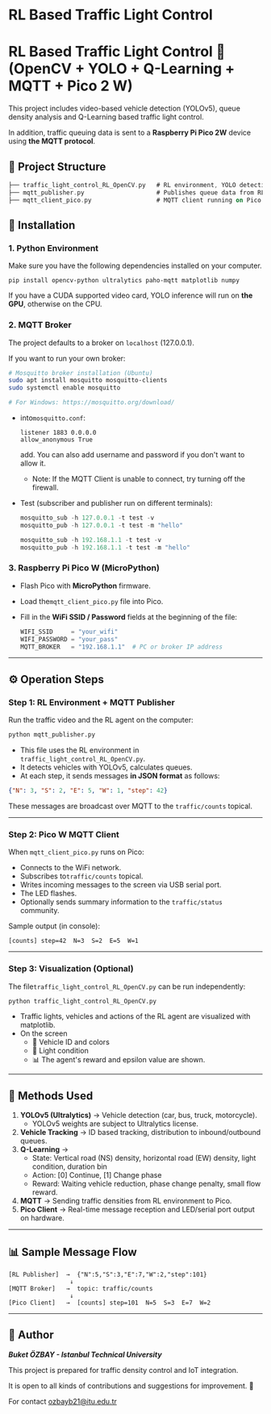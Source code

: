 # RL Based Traffic Light Control

# RL Based Traffic Light Control 🚦 (OpenCV + YOLO + Q-Learning + MQTT + Pico 2 W)

This project includes video-based vehicle detection (YOLOv5), queue density analysis and Q-Learning based traffic light control.

In addition, traffic queuing data is sent to a **Raspberry Pi Pico 2W** device using **the MQTT protocol**.

## 📂 Project Structure

```dart
├── traffic_light_control_RL_OpenCV.py   # RL environment, YOLO detection, Q-Learning agent, visualization
├── mqtt_publisher.py                    # Publishes queue data from RL environment to MQTT broker
├── mqtt_client_pico.py                  # MQTT client running on Pico 2W (MicroPython)
```

## 🚀 Installation

### 1. Python Environment

Make sure you have the following dependencies installed on your computer.

```
pip install opencv-python ultralytics paho-mqtt matplotlib numpy
```

If you have a CUDA supported video card, YOLO inference will run on **the GPU**, otherwise on the CPU.

### 2. MQTT Broker

The project defaults to a broker on `localhost` (127.0.0.1).

If you want to run your own broker:

```bash
# Mosquitto broker installation (Ubuntu)
sudo apt install mosquitto mosquitto-clients
sudo systemctl enable mosquitto

# For Windows: https://mosquitto.org/download/
```

- into`mosquitto.conf`:
    
    ```
    listener 1883 0.0.0.0
    allow_anonymous True
    ```
    
    add. You can also add username and password if you don't want to allow it.
  - Note: If the MQTT Client is unable to connect, try turning off the firewall.
    
- Test (subscriber and publisher run on different terminals):
    
    ```powershell
    mosquitto_sub -h 127.0.0.1 -t test -v
    mosquitto_pub -h 127.0.0.1 -t test -m "hello"
    
    mosquitto_sub -h 192.168.1.1 -t test -v
    mosquitto_pub -h 192.168.1.1 -t test -m "hello"
    ```
    

### 3. Raspberry Pi Pico W (MicroPython)

- Flash Pico with **MicroPython** firmware.
- Load the`mqtt_client_pico.py` file into Pico.
- Fill in the **WiFi SSID / Password** fields at the beginning of the file:
    
    ```python
    WIFI_SSID     = "your_wifi"
    WIFI_PASSWORD = "your_pass"
    MQTT_BROKER   = "192.168.1.1"  # PC or broker IP address
    ```
    

---

## ⚙️ Operation Steps

### Step 1: RL Environment + MQTT Publisher

Run the traffic video and the RL agent on the computer:

```bash
python mqtt_publisher.py
```

- This file uses the RL environment in `traffic_light_control_RL_OpenCV.py`.
- It detects vehicles with YOLOv5, calculates queues.
- At each step, it sends messages **in JSON format** as follows:

```json
{"N": 3, "S": 2, "E": 5, "W": 1, "step": 42}
```

These messages are broadcast over MQTT to the `traffic/counts` topical.

---

### Step 2: Pico W MQTT Client

When `mqtt_client_pico.py` runs on Pico:

- Connects to the WiFi network.
- Subscribes to`traffic/counts` topical.
- Writes incoming messages to the screen via USB serial port.
- The LED flashes.
- Optionally sends summary information to the `traffic/status` community.

Sample output (in console):

```
[counts] step=42  N=3  S=2  E=5  W=1
```

---

### Step 3: Visualization (Optional)

The file`traffic_light_control_RL_OpenCV.py` can be run independently:

```bash
python traffic_light_control_RL_OpenCV.py
```

- Traffic lights, vehicles and actions of the RL agent are visualized with matplotlib.
- On the screen
    - 🚗 Vehicle ID and colors
    - 🚦 Light condition
    - 📊 The agent's reward and epsilon value are shown.

---

## 🧠 Methods Used

1. **YOLOv5 (Ultralytics)** → Vehicle detection (car, bus, truck, motorcycle).
    - YOLOv5 weights are subject to Ultralytics license.
2. **Vehicle Tracking** → ID based tracking, distribution to inbound/outbound queues.
3. **Q-Learning** →
    - State: Vertical road (NS) density, horizontal road (EW) density, light condition, duration bin
    - Action: [0] Continue, [1] Change phase
    - Reward: Waiting vehicle reduction, phase change penalty, small flow reward.
4. **MQTT** → Sending traffic densities from RL environment to Pico.
5. **Pico Client** → Real-time message reception and LED/serial port output on hardware.

---

## 📊 Sample Message Flow

```
[RL Publisher]  →  {"N":5,"S":3,"E":7,"W":2,"step":101}
                 ↓
[MQTT Broker]   →  topic: traffic/counts
                 ↓
[Pico Client]   →  [counts] step=101  N=5  S=3  E=7  W=2
```

---

## 👤 Author

***Buket ÖZBAY - Istanbul Technical University***

This project is prepared for traffic density control and IoT integration.

It is open to all kinds of contributions and suggestions for improvement. 🙌

For contact [ozbayb21@itu.edu.tr](mailto:ozbayb21@itu.edu.tr)
